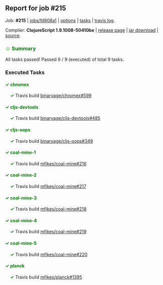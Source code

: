 ## Report for job #215

Job: **#215** | [jobs/fd908a1](https://github.com/cljs-oss/canary/commit/fd908a159802ffbf9b68a6e0ba150a383626893d) | [options](options.edn) | [tasks](tasks.edn) | [travis log](https://travis-ci.org/cljs-oss/canary/builds/328388827).

Compiler: **ClojureScript 1.9.1008-50410be** | [release page](https://github.com/cljs-oss/canary/releases/tag/r1.9.1008-50410be) | [jar download](https://github.com/cljs-oss/canary/releases/download/r1.9.1008-50410be/clojurescript-1.9.1008-50410be.jar) | [source](https://github.com/clojure/clojurescript/commit/50410be605c479e98aa9e978e9e6ac89543ec36c).

### <b style='color:green'>☺ Summary</b>

All tasks passed! Passed 9 / 9 (executed) of total 9 tasks.

### Executed Tasks

#### <b style='color:green'>&#x2713; chromex</b>
&nbsp;&nbsp;&nbsp;&nbsp;<b style='color:green'>&#x2713;</b> Travis build [binaryage/chromex#599](https://travis-ci.org/binaryage/chromex/builds/328389422)<br>

#### <b style='color:green'>&#x2713; cljs-devtools</b>
&nbsp;&nbsp;&nbsp;&nbsp;<b style='color:green'>&#x2713;</b> Travis build [binaryage/cljs-devtools#485](https://travis-ci.org/binaryage/cljs-devtools/builds/328389424)<br>

#### <b style='color:green'>&#x2713; cljs-oops</b>
&nbsp;&nbsp;&nbsp;&nbsp;<b style='color:green'>&#x2713;</b> Travis build [binaryage/cljs-oops#349](https://travis-ci.org/binaryage/cljs-oops/builds/328389426)<br>

#### <b style='color:green'>&#x2713; coal-mine-1</b>
&nbsp;&nbsp;&nbsp;&nbsp;<b style='color:green'>&#x2713;</b> Travis build [mfikes/coal-mine#216](https://travis-ci.org/mfikes/coal-mine/builds/328389428)<br>

#### <b style='color:green'>&#x2713; coal-mine-2</b>
&nbsp;&nbsp;&nbsp;&nbsp;<b style='color:green'>&#x2713;</b> Travis build [mfikes/coal-mine#217](https://travis-ci.org/mfikes/coal-mine/builds/328389431)<br>

#### <b style='color:green'>&#x2713; coal-mine-3</b>
&nbsp;&nbsp;&nbsp;&nbsp;<b style='color:green'>&#x2713;</b> Travis build [mfikes/coal-mine#218](https://travis-ci.org/mfikes/coal-mine/builds/328389441)<br>

#### <b style='color:green'>&#x2713; coal-mine-4</b>
&nbsp;&nbsp;&nbsp;&nbsp;<b style='color:green'>&#x2713;</b> Travis build [mfikes/coal-mine#219](https://travis-ci.org/mfikes/coal-mine/builds/328389443)<br>

#### <b style='color:green'>&#x2713; coal-mine-5</b>
&nbsp;&nbsp;&nbsp;&nbsp;<b style='color:green'>&#x2713;</b> Travis build [mfikes/coal-mine#220](https://travis-ci.org/mfikes/coal-mine/builds/328389454)<br>

#### <b style='color:green'>&#x2713; planck</b>
&nbsp;&nbsp;&nbsp;&nbsp;<b style='color:green'>&#x2713;</b> Travis build [mfikes/planck#1395](https://travis-ci.org/mfikes/planck/builds/328389456)<br>